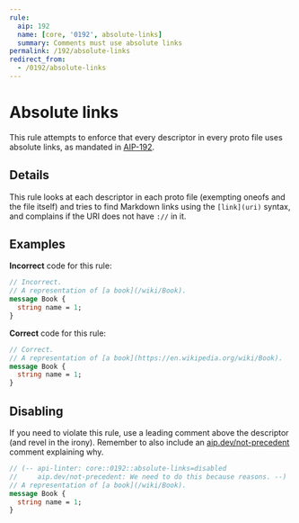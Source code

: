 ```yaml
---
rule:
  aip: 192
  name: [core, '0192', absolute-links]
  summary: Comments must use absolute links
permalink: /192/absolute-links
redirect_from:
  - /0192/absolute-links
---
```


# Absolute links

This rule attempts to enforce that every descriptor in every proto file uses
absolute links, as mandated in [AIP-192][].

## Details

This rule looks at each descriptor in each proto file (exempting oneofs and the
file itself) and tries to find Markdown links using the `[link](uri)` syntax,
and complains if the URI does not have `://` in it.

## Examples

**Incorrect** code for this rule:

```proto
// Incorrect.
// A representation of [a book](/wiki/Book).
message Book {
  string name = 1;
}
```

**Correct** code for this rule:

```proto
// Correct.
// A representation of [a book](https://en.wikipedia.org/wiki/Book).
message Book {
  string name = 1;
}
```

## Disabling

If you need to violate this rule, use a leading comment above the descriptor
(and revel in the irony). Remember to also include an [aip.dev/not-precedent][]
comment explaining why.

```proto
// (-- api-linter: core::0192::absolute-links=disabled
//     aip.dev/not-precedent: We need to do this because reasons. --)
// A representation of [a book](/wiki/Book).
message Book {
  string name = 1;
}
```

[aip-192]: https://aip.dev/192
[aip.dev/not-precedent]: https://aip.dev/not-precedent
